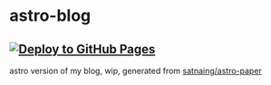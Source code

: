 # astro-blog

## [![Deploy to GitHub Pages](https://github.com/edm00se/astro-blog/actions/workflows/pages.yml/badge.svg)](https://github.com/edm00se/astro-blog/actions/workflows/pages.yml)

astro version of my blog, wip, generated from [satnaing/astro-paper](https://github.com/satnaing/astro-paper)
